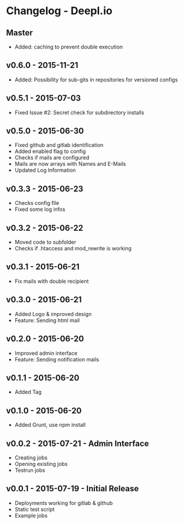 # Changelog - Deepl.io

## Master

* Added: caching to prevent double execution

## v0.6.0 - 2015-11-21

* Added: Possibility for sub-gits in repositories for versioned configs

## v0.5.1 - 2015-07-03

* Fixed Issue #2: Secret check for subdirectory installs

## v0.5.0 - 2015-06-30

* Fixed github and gitlab identification
* Added enabled flag to config
* Checks if mails are configured
* Mails are now arrays with Names and E-Mails
* Updated Log Information

## v0.3.3 - 2015-06-23

* Checks config file
* Fixed some log infos

## v0.3.2 - 2015-06-22

* Moved code to subfolder
* Checks if .htaccess and mod_rewrite is working

## v0.3.1 - 2015-06-21

* Fix mails with double recipient

## v0.3.0 - 2015-06-21

* Added Logo & improved design
* Feature: Sending html mail

## v0.2.0 - 2015-06-20

* Improved admin interface
* Feature: Sending notification mails

## v0.1.1 - 2015-06-20

* Added Tag

## v0.1.0 - 2015-06-20

* Added Grunt, use npm install

## v0.0.2 - 2015-07-21 - Admin Interface

* Creating jobs
* Opening existing jobs
* Testrun jobs

## v0.0.1 - 2015-07-19 - Initial Release

* Deployments working for gitlab & github
* Static test script
* Example jobs